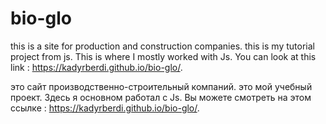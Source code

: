 # bio-glo
this is a site for production and construction companies.
this is my tutorial project from js. This is where I mostly worked with Js.
You can look at this link : https://kadyrberdi.github.io/bio-glo/.

это сайт производственно-строительный компаний.
это мой учебный проект. Здесь я основном работал с Js.
Вы можете смотреть на этом ссылке :  https://kadyrberdi.github.io/bio-glo/.

